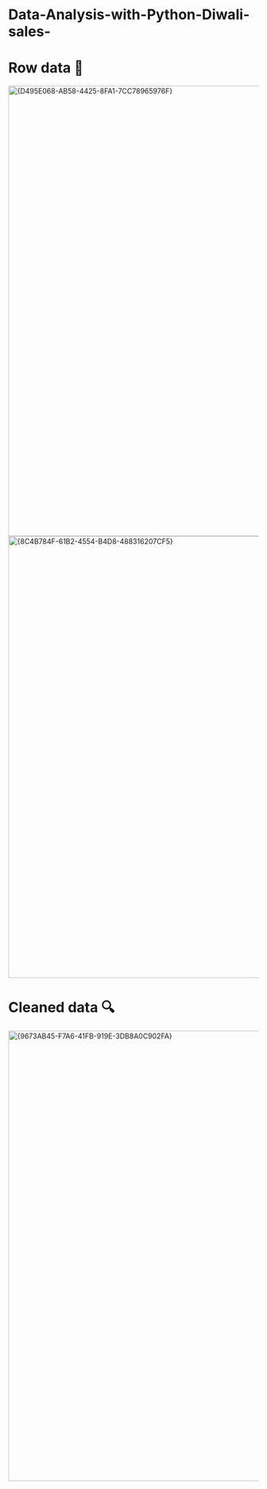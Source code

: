 # Data-Analysis-with-Python-Diwali-sales-

# Row data 📄
<img width="905" alt="{D495E068-AB58-4425-8FA1-7CC78965976F}" src="https://github.com/user-attachments/assets/8365cbba-56fe-4c3d-8b81-1809396e2c9a">
<img width="888" alt="{8C4B784F-61B2-4554-B4D8-488316207CF5}" src="https://github.com/user-attachments/assets/b0b7c52a-eac1-4317-9f2a-8970c79039dc">


# Cleaned data 🔍
<img width="905" alt="{9673AB45-F7A6-41FB-919E-3DB8A0C902FA}" src="https://github.com/user-attachments/assets/cc501722-e451-473e-8957-a5565460aefc">





